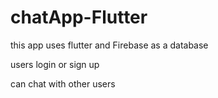 # chatApp-Flutter


this app uses flutter and Firebase as a database

users login or sign up


can chat with other users

